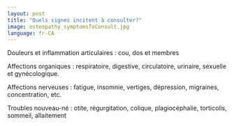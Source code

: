 ```yaml
---
layout: post
title: "Quels signes incitent à consulter?"
image: osteopathy_symptomsToConsult.jpg
language: fr-CA
---
```

Douleurs et inflammation articulaires : cou, dos et  membres

Affections organiques : respiratoire, digestive, circulatoire, urinaire, sexuelle et gynécologique.

Affections nerveuses : fatigue, insomnie, vertiges, dépression, migraines, concentration, etc.

Troubles nouveau-né : otite, régurgitation, colique, plagiocéphalie, torticolis, sommeil, allaitement
